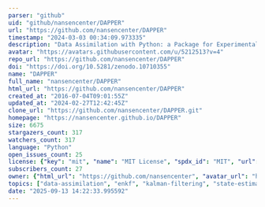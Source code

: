 ```yaml
---
parser: "github"
uid: "github/nansencenter/DAPPER"
url: "https://github.com/nansencenter/DAPPER"
timestamp: "2024-03-03 00:34:09.973335"
description: "Data Assimilation with Python: a Package for Experimental Research"
avatar: "https://avatars.githubusercontent.com/u/5212513?v=4"
repo_url: "https://github.com/nansencenter/DAPPER"
doi: "https://doi.org/10.5281/zenodo.10710355"
name: "DAPPER"
full_name: "nansencenter/DAPPER"
html_url: "https://github.com/nansencenter/DAPPER"
created_at: "2016-07-04T09:01:55Z"
updated_at: "2024-02-27T12:42:45Z"
clone_url: "https://github.com/nansencenter/DAPPER.git"
homepage: "https://nansencenter.github.io/DAPPER"
size: 6675
stargazers_count: 317
watchers_count: 317
language: "Python"
open_issues_count: 25
license: {"key": "mit", "name": "MIT License", "spdx_id": "MIT", "url": "https://api.github.com/licenses/mit", "node_id": "MDc6TGljZW5zZTEz"}
subscribers_count: 27
owner: {"html_url": "https://github.com/nansencenter", "avatar_url": "https://avatars.githubusercontent.com/u/5212513?v=4", "login": "nansencenter", "type": "Organization"}
topics: ["data-assimilation", "enkf", "kalman-filtering", "state-estimation", "particle-filter", "kalman", "bayesian-methods", "bayesian-filter", "chaos"]
date: "2025-09-13 14:22:33.995592"
---
```

